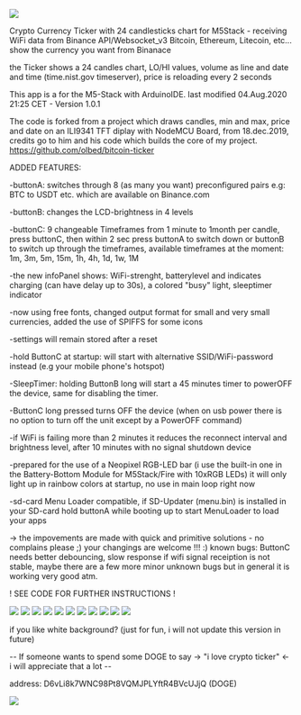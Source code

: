 ![](preview/IMG_1.jpg)
 
Crypto Currency Ticker with 24 candlesticks chart for M5Stack - receiving WiFi data from Binance API/Websocket_v3 
Bitcoin, Ethereum, Litecoin, etc... show the currency you want from Binanace

the Ticker shows a 24 candles chart, LO/HI values, volume as line and date and time (time.nist.gov timeserver), price is reloading every 2 seconds

This app is a for the M5-Stack with ArduinoIDE. last modified 04.Aug.2020 21:25 CET - Version 1.0.1

The code is forked from a project which draws candles, min and max, price and date on an ILI9341 TFT diplay with NodeMCU Board, from 18.dec.2019, credits go to him and his code which builds the core of my project. https://github.com/olbed/bitcoin-ticker

ADDED FEATURES:

-buttonA: switches through 8 (as many you want) preconfigured pairs e.g: BTC to USDT etc. which are available on Binance.com

-buttonB: changes the LCD-brightness in 4 levels

-buttonC: 9 changeable Timeframes from 1 minute to 1month per candle, press buttonC, then within 2 sec press buttonA to switch down or buttonB to switch up through the timeframes, available timeframes at the moment: 1m, 3m, 5m, 15m, 1h, 4h, 1d, 1w, 1M

-the new infoPanel shows: WiFi-strenght, batterylevel and indicates charging (can have delay up to 30s), a colored "busy" light, sleeptimer indicator

-now using free fonts, changed output format for small and very small currencies, added the use of SPIFFS for some icons

-settings will remain stored after a reset

-hold ButtonC at startup: will start with alternative SSID/WiFi-password instead (e.g your mobile phone's hotspot)

-SleepTimer: holding ButtonB long will start a 45 minutes timer to powerOFF the device, same for disabling the timer.

-ButtonC long pressed turns OFF the device (when on usb power there is no option to turn off the unit except by a PowerOFF command)

-if WiFi is failing more than 2 minutes it reduces the reconnect interval and brightness level, after 10 minutes with no signal shutdown device

-prepared for the use of a Neopixel RGB-LED bar (i use the built-in one in the Battery-Bottom Module for M5Stack/Fire with 10xRGB LEDs) it will only light up in rainbow colors at startup, no use in main loop right now

-sd-card Menu Loader compatible, if SD-Updater (menu.bin) is installed in your SD-card hold buttonA while booting up to start MenuLoader to load your apps

-> the impovements are made with quick and primitive solutions - no complains please ;) your changings are welcome !!! :) known bugs: ButtonC needs better debouncing, slow response if wifi signal receiption is not stable, maybe there are a few more minor unknown bugs but in general it is working very good atm.

! SEE CODE FOR FURTHER INSTRUCTIONS !


![](preview/IMG_0new.jpg)
![](preview/IMG_0.jpg)
![](preview/IMG_2.jpg)
![](preview/IMG_3.jpg)
![](preview/IMG_4.jpg)
![](preview/IMG_5.jpg)
![](preview/IMG_6.jpg)
![](preview/IMG_7.jpg)
![](preview/IMG_81.jpg)
![](preview/IMG_8.jpg)
![](preview/IMG_9.jpg)

if you like white background? (just for fun, i will not update this version in future)




-- If someone wants to spend some DOGE to say -> "i love crypto ticker" <- i will appreciate that a lot -- 

address: D6vLi8k7WNC98Pt8VQMJPLYftR4BVcUJjQ (DOGE)

![](preview/IMG_qrd.jpg)
